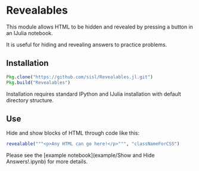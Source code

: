 # Revealables

This module allows HTML to be hidden and revealed by pressing a button in an IJulia notebook.

It is useful for hiding and revealing answers to practice problems.


## Installation
```julia
Pkg.clone("https://github.com/sisl/Revealables.jl.git")
Pkg.build("Revealables")
```

Installation requires standard IPython and IJulia installation with default directory structure.

## Use
Hide and show blocks of HTML through code like this:

```julia
revealable("""<p>Any HTML can go here!</p>""", "classNameForCSS")
```

Please see the [example notebook](example/Show and Hide Answers!.ipynb) for more details.
